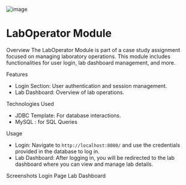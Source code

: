 ![image](https://github.com/user-attachments/assets/90d5d1ba-2fad-4efb-84af-515af178cb91)


# LabOperator Module

 Overview
The LabOperator Module is part of a case study assignment focused on managing laboratory operations. 
This module includes functionalities for user login, lab dashboard management, and more.

 Features
- Login Section: User authentication and session management.
- Lab Dashboard: Overview of lab operations.


Technologies Used

- JDBC Template: For database interactions.
- MySQL : for SQL Queries




 Usage
- Login: Navigate to `http://localhost:8080/` and use the credentials provided in the database to log in.
- Lab Dashboard: After logging in, you will be redirected to the lab dashboard where you can view and manage lab details.

Screenshots
Login Page
Lab Dashboard



